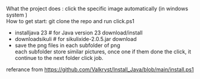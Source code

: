 What the project does : click the specific image automatically (in windows system )
<br>How to get start: git clone the repo and run click.ps1

- installjava 23  # for Java version 23 download/install
- downloadsikuli # for sikulixide-2.0.5.jar download
- save the png files in each subfolder of png <br>
  each subfolder store similar pictures, once one if them done the click, it continue to the next folder click job.

referance from https://github.com/Valkryst/Install_Java/blob/main/install.ps1
